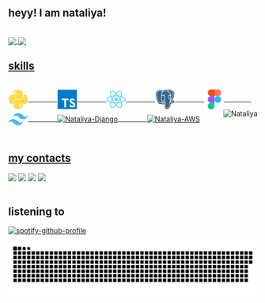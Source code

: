 ## heyy! I am nataliya! 
</br>

 <div>
  <a href="https://github.com/nataliya-a">
   <img align="center" height="170" src="https://github-readme-stats.vercel.app/api/top-langs/?username=nataliya-a&layout=compact&langs_count=16&theme=dracula"/>
  <img align="center" src="https://github-readme-stats.vercel.app/api?username=nataliya-a&show_icons=true&theme=dracula&include_all_commits=true&count_private=true&hide=issues"/>
</div>
 
 ## skills
<div style="display: inline_block"><br>
  <img height="40" align="center" alt="Nataliya" height="30" width="40" src="https://raw.githubusercontent.com/devicons/devicon/master/icons/python/python-plain.svg">
 &nbsp;&nbsp;&nbsp;&nbsp;&nbsp;&nbsp;&nbsp;&nbsp;&nbsp;&nbsp;&nbsp;&nbsp;&nbsp;
  <img height="40" align="center" alt="Nataliya-TS" height="30" width="40" src="https://raw.githubusercontent.com/devicons/devicon/master/icons/typescript/typescript-plain.svg">
 &nbsp;&nbsp;&nbsp;&nbsp;&nbsp;&nbsp;&nbsp;&nbsp;&nbsp;&nbsp;&nbsp;&nbsp;&nbsp;
  <img height="40" align="center" alt="Nataliya-React" height="30" width="40" src="https://raw.githubusercontent.com/devicons/devicon/master/icons/react/react-original.svg">
 &nbsp;&nbsp;&nbsp;&nbsp;&nbsp;&nbsp;&nbsp;&nbsp;&nbsp;&nbsp;&nbsp;&nbsp;&nbsp;
  <img height="40" align="center" alt="Nataliya-SQL" height="30" width="40" src="https://raw.githubusercontent.com/devicons/devicon/master/icons/postgresql/postgresql-original.svg">
 &nbsp;&nbsp;&nbsp;&nbsp;&nbsp;&nbsp;&nbsp;&nbsp;&nbsp;&nbsp;&nbsp;&nbsp;&nbsp;
  <img height="40" align="center" alt="Nataliya-Figma" height="30" width="40" src="https://raw.githubusercontent.com/devicons/devicon/master/icons/figma/figma-original.svg">
 &nbsp;&nbsp;&nbsp;&nbsp;&nbsp;&nbsp;&nbsp;&nbsp;&nbsp;&nbsp;&nbsp;&nbsp;&nbsp;
  <img height="40" align="center" alt="Nataliya-TW" height="30" width="40" src="https://raw.githubusercontent.com/devicons/devicon/master/icons/tailwindcss/tailwindcss-original.svg">
 &nbsp;&nbsp;&nbsp;&nbsp;&nbsp;&nbsp;&nbsp;&nbsp;&nbsp;&nbsp;&nbsp;&nbsp;&nbsp;
  <img height="40" align="center" alt="Nataliya-Django" height="30" width="40" src="https://cdn.jsdelivr.net/gh/devicons/devicon@latest/icons/django/django-plain.svg">
 &nbsp;&nbsp;&nbsp;&nbsp;&nbsp;&nbsp;&nbsp;&nbsp;&nbsp;&nbsp;&nbsp;&nbsp;&nbsp;
  <img height="40" align="center" alt="Nataliya-AWS" height="30" width="40" src="https://cdn.jsdelivr.net/gh/devicons/devicon@latest/icons/amazonwebservices/amazonwebservices-plain-wordmark.svg">
  <img align="right" height="180em" alt="Nataliya" src="https://media.giphy.com/media/l44Qqz6gO6JiVV3pu/giphy.gif">
</div>
</br>

## my contacts
<div> 
  <a href="https://www.linkedin.com/in/nataliyakarmarkar" target="_blank"><img src="https://img.shields.io/badge/-LinkedIn-%230077B5?style=for-the-badge&logo=linkedin&logoColor=white" target="_blank"></a> 
  <a href="https://instagram.com/nataliyakarmarkar" target="_blank"><img src="https://img.shields.io/badge/-Instagram-%23E4405F?style=for-the-badge&logo=instagram&logoColor=white" target="_blank"></a>
  <a href = "mailto: nataliyakarmarkar@gmail.com"><img src="https://img.shields.io/badge/-Gmail-%23333?style=for-the-badge&logo=gmail&logoColor=white" target="_blank"></a>
  <a href="https://open.spotify.com/user/urrpvw1e98z4rw5vhtsxbclqt" target="_blank"><img src="https://img.shields.io/badge/Spotify-1ED760?&style=for-the-badge&logo=spotify&logoColor=white" target="_blank"></a>
 </br>
</br>

## listening to

[![spotify-github-profile](https://spotify-github-profile.vercel.app/api/view?uid=urrpvw1e98z4rw5vhtsxbclqt&cover_image=true&theme=natemoo-re&show_offline=false&background_color=121212&interchange=false&bar_color=53b14f&bar_color_cover=false)](https://github.com/kittinan/spotify-github-profile)

  ![Snake animation](https://github.com/nataliya-a/nataliya-a/blob/output/github-contribution-grid-snake-dark.svg?palette=github-dark)
 
</div>
